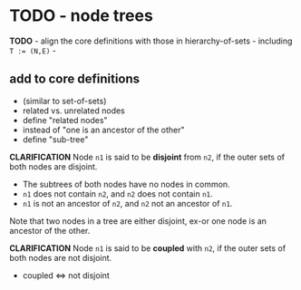 
<!-- ======================================================================= -->
# TODO - node trees

**TODO** -
align the core definitions with those in hierarchy-of-sets -
including `T := (N,E)` -

<!-- ======================================================================= -->
## add to core definitions

* (similar to set-of-sets)
* related vs. unrelated nodes
* define "related nodes"
* instead of "one is an ancestor of the other"
* define "sub-tree"

**CLARIFICATION**
Node `n1` is said to be **disjoint** from `n2`,
if the outer sets of both nodes are disjoint.

* The subtrees of both nodes have no nodes in common.
* `n1` does not contain `n2`, and `n2` does not contain `n1`.
* `n1` is not an ancestor of `n2`, and `n2` not an ancestor of `n1`.

Note that two nodes in a tree are either disjoint,
ex-or one node is an ancestor of the other.

**CLARIFICATION**
Node `n1` is said to be **coupled** with `n2`,
if the outer sets of both nodes are not disjoint.

* coupled <=> not disjoint
